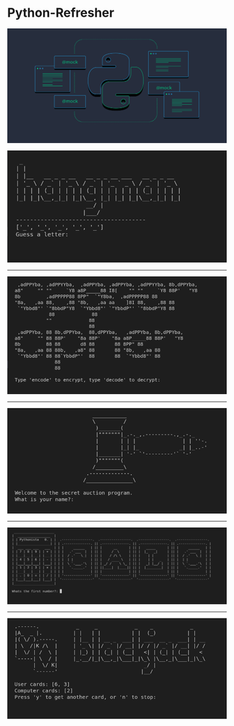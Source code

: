 # Python-Refresher

![LOGO](images/logo.png)

![hamgman_image](images/07_image_hangman.png)

** **

![cipher_image](images/08_image_cipher.png)

** **

![auction_image](images/09_image_auction.png)

** **

![calculator_image](images/10_image_calculator.png)

** **

![blackjack_image](images/11_image_blackjack.png)